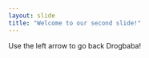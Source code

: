 ```yaml
---
layout: slide
title: "Welcome to our second slide!"
---
```


Use the left arrow to go back Drogbaba!
